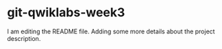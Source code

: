 # git-qwiklabs-week3

I am editing the README file. Adding some more details about the project description.


